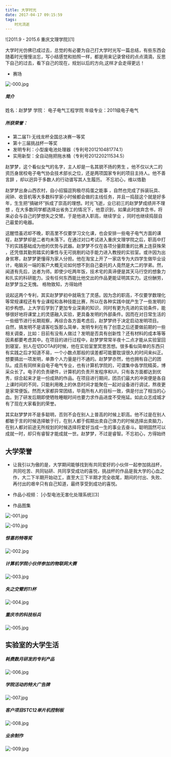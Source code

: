 ```yaml
---
title: 大学时光
date: 2017-04-17 09:15:59
tags:
	时光流逝
---
```


![2011.9 - 2015.6 重庆文理学院][1]


  大学时光仿佛已成过去，总觉的有必要为自己打大学时光写一篇总结，有些东西会随着时光慢慢淡忘，写小结感觉和拍照一样，都是用来记录曾经的点点滴滴，反思下自己的过去，看下自己的现在，规划以后的方向,这样才会走得更远！

<!-- more -->

 - 赛场

![-000.jpg](http://www.wailian.work/images/2018/09/09/-000.jpg)

##### 简介

姓名：赵梦梦
学院： 电子电气工程学院
年级专业：2011级电子电气

#####  所获荣誉：

- 第二届TI·无线龙杯全国总决赛一等奖
- 第十三届挑战杯一等奖
- 发明专利：小型废电池处理器（专利号201210481774.1）
- 实用新型：全自动拖把拖水桶（专利号201220211534.5）


 赵梦梦，这个看似女气的名字，主人却是一名其貌不扬的男生 。他不仅以大二的资历身居校电子电气协会技术部长之位，还是两项国家专利的项目主持人。他不善言辞 ，却以迥异于多数人的行动谱写其人生履历。
不忘初心，维以恪勤

 赵梦梦出身山西农村，自小招猫逗狗极尽捣蛋之能事 ，自然也完成了拆装玩具、闹钟、收音机等大多数科学家小时候都会做的主线任务，并且一捣鼓这个就是好多年，生生把“搞破坏”拆成了崇高的理想。时光飞逝，业已初三的赵梦梦成绩并不理想 ，在大多数同学都选择出省务工的情况下，他意识到，如果此时放弃念书，将来必会与自己的梦想失之交臂。于是他进入职高，继续学业 ，同时也继续捣鼓自己最爱的电器。

 这醒悟虽迟却不晚，职高里不仅要学习文化课，也会安排一些电子电气方面的课程，赵梦梦却是二者均未落下。在通过对口考试进入重庆文理学院之后，职高中打下的实践基础成为他的优势与武器。赵梦梦不仅在各项分量颇重的比赛上连获殊荣 ，还凭借其勤劳踏实的秉性与无可挑剔的动手能力进入教授的实验室。或许因为出身贫寒，赵梦梦更懂得为家人分担。他在淘宝上开了一家店专为大四学生做毕业设计，电脑另一端的客户大概无论如何想不到自己委托的人竟然是大二的学弟。然，闻道有先后，达者为师。即使少吃两年饭，技术宅的真谛便是其天马行空的想象力和扎实的科研能力。没有任何东西能比他交出的作品更能证明其实力。这份酬劳，赵梦梦当之无愧。
格物致知，方得始终

 说起这两个专利，其实赵梦梦初中就萌生了灵感。因为念的职高，不仅要学数理化等常规课程还有专业课程和各种技能比赛，所以在各种实践中就产生了一些发明的初步构想。上大学后学到了更加专业深奥的知识，同时有更为先进的实验条件，能够很好地将课堂上的灵感融入实验，更具备发明的外部条件。因而在对日常生活的一些细节进行长期观察，再综合各方面考虑后，赵梦梦终于决定启动发明项目。
自然，搞发明不是请客吃饭那么简单，发明专利在有了创意之后还要做前期的一些相关调查，比如：目前有没有人做过？发明是否具有创新性？还有材料的成本等等因素都要考虑其中。在项目的进行过程中，赵梦梦常常半夜十二点才能从实验室回到寝室，别人在切DOTA的时候，他在实验室里冥思苦想。很多看似简单的东西只有实践之后才知道不易，一个小数点那般的误差都可能要耽误很久的时间来纠正。
想要搞出一项发明，单靠个人力量是行不通的。赵梦梦亦然，他也拥有自己的团队。成员有同样来自电子电气专业，也有计算机学院的，可谓集中各学院精英，博采众长了。电子的负责硬件，计算机的负责开发程序和UI，只有各方面都达到优秀，综合起来才是一份成熟的作品。在项目进行期间，团员们最大的冲突便是各自上课时间的不同，只能利用晚上的休息时间才能聚在一起对设备进行调试，熬夜更是家常便饭。然而大家都异常团结，毕竟所有人的目标一致，俱是付出了相当的心血。到了研发后期即使牺牲睡眠时间也要力求作品进度不受拖延。如此众志成城才有了现在大家看到的荣誉。
 
其实赵梦梦并不是多聪明，否则不会在别人上普高的时候上职高。他不过是在别人都敏于言的时候选择敏于行，在别人都于假期出卖自己体力的时候选择出卖脑力，在别人都对前途无所规划的时候选择将爱好当成一生的事业去奋斗。聪明固然可以成就一时，却只有睿智才能成就一世。赵梦梦，不过是睿智。不忘初心，方得始终

## 大学荣誉

 - 让我引以为傲的是，大学期间能够找到有共同爱好的小伙伴一起参加挑战杯，共同吃苦、共同钻研、共同享受成功的喜悦，挑战杯的作品是我大学的心血之作，大二下半期开始动工，直至大三下半期才完全收尾，期间的付出、失败、再付出的艰辛只有自己知道，最终享受到成功的喜悦。

 - 作品小视频： [小型电池无害化处理系统][3]

 - 作品图集

![-001.jpg](http://www.wailian.work/images/2018/09/09/-001.jpg)

![-010.jpg](http://www.wailian.work/images/2018/09/09/-010.jpg)

 ##### 惊喜的特等奖

![-002.jpg](http://www.wailian.work/images/2018/09/09/-002.jpg)

 ##### 计算机学院小伙伴参加的物联网大赛

![-003.jpg](http://www.wailian.work/images/2018/09/09/-003.jpg)

 ##### 失之交臂的TI杯

![-004.jpg](http://www.wailian.work/images/2018/09/09/-004.jpg)

 ##### 重庆市的科技标兵

![-005.jpg](http://www.wailian.work/images/2018/09/09/-005.jpg)

## 实验室的大学生活

 ##### 耗费数月研发的专利产品

![-006.jpg](http://www.wailian.work/images/2018/09/09/-006.jpg)

 ##### 学院活动的特大广告牌

![-007.jpg](http://www.wailian.work/images/2018/09/09/-007.jpg)

 ##### 客户项目STC12单片机控制板

![-008.jpg](http://www.wailian.work/images/2018/09/09/-008.jpg)

 ##### 业余制作

![-009.jpg](http://www.wailian.work/images/2018/09/09/-009.jpg)